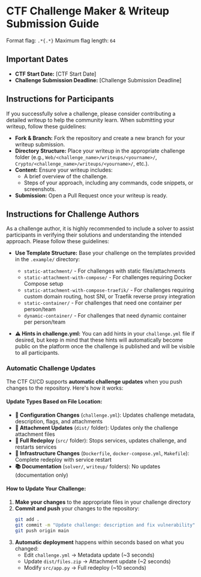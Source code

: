 # CTF Challenge Maker & Writeup Submission Guide

Format flag: `.*{.*}`
Maximum flag length: `64`

## Important Dates

- **CTF Start Date:** [CTF Start Date]
- **Challenge Submission Deadline:** [Challenge Submission Deadline]

## Instructions for Participants

If you successfully solve a challenge, please consider contributing a detailed writeup to help the community learn. When submitting your writeup, follow these guidelines:

- **Fork & Branch:** Fork the repository and create a new branch for your writeup submission.
- **Directory Structure:** Place your writeup in the appropriate challenge folder (e.g., `Web/<challenge_name>/writeups/<yourname>/`, `Crypto/<challenge_name>/writeups/<yourname>/`, etc.).
- **Content:** Ensure your writeup includes:
  - A brief overview of the challenge.
  - Steps of your approach, including any commands, code snippets, or screenshots.
- **Submission:** Open a Pull Request once your writeup is ready.

## Instructions for Challenge Authors

As a challenge author, it is highly recommended to include a solver to assist participants in verifying their solutions and understanding the intended approach. Please follow these guidelines:

- **Use Template Structure:** Base your challenge on the templates provided in the `.example/` directory:
  - `static-attachment/` - For challenges with static files/attachments
  - `static-attachment-with-compose/` - For challenges requiring Docker Compose setup
  - `static-attachment-with-compose-traefik/` - For challenges requiring custom domain routing, host SNI, or Traefik reverse proxy integration
  - `static-container/` - For challenges that need one container per person/team 
  - `dynamic-container/` - For challenges that need dynamic container per person/team

- **⚠️ Hints in challenge.yml:** You can add hints in your `challenge.yml` file if desired, but keep in mind that these hints will automatically become public on the platform once the challenge is published and will be visible to all participants.

### Automatic Challenge Updates

The CTF CI/CD supports **automatic challenge updates** when you push changes to the repository. Here's how it works:

#### **Update Types Based on File Location:**

- **📝 Configuration Changes** (`challenge.yml`): Updates challenge metadata, description, flags, and attachments
- **📁 Attachment Updates** (`dist/` folder): Updates only the challenge attachment files
- **🔄 Full Redeploy** (`src/` folder): Stops services, updates challenge, and restarts services
- **🐳 Infrastructure Changes** (`Dockerfile`, `docker-compose.yml`, `Makefile`): Complete redeploy with service restart
- **📚 Documentation** (`solver/`, `writeup/` folders): No updates (documentation only)

#### **How to Update Your Challenge:**

1. **Make your changes** to the appropriate files in your challenge directory
2. **Commit and push** your changes to the repository:
   ```bash
   git add .
   git commit -m "Update challenge: description and fix vulnerability"
   git push origin main
   ```
3. **Automatic deployment** happens within seconds based on what you changed:
   - Edit `challenge.yml` → Metadata update (~3 seconds)
   - Update `dist/files.zip` → Attachment update (~2 seconds)  
   - Modify `src/app.py` → Full redeploy (~10 seconds)
